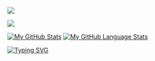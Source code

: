 <p align="left">
<a href="https://www.linkedin.com/in/alessandro-bresciani-35763610/">
    <img src="https://img.shields.io/badge/-alessandro%20bresciani-blue?style=for-the-badge&logo=Linkedin&logoColor=00AEFF&labelColor=black&color=black">
</a>
</p>

<p align="left">
    <a href="https://keys.openpgp.org/search?q=cyberroute@proton.me">
        <img src="https://img.shields.io/badge/PGP-Public%20Key-blue?style=for-the-badge&logo=gnupg&logoColor=white&labelColor=black">
    </a>
</p>

[![My GitHub Stats](https://github-readme-stats.vercel.app/api/?username=CyberRoute&count_private=true&theme=tokyonight&showicons=true)]()
[![My GitHub Language Stats](https://github-readme-stats.vercel.app/api/top-langs/?username=CyberRoute&langs_count=5&theme=tokyonight)]()

[![Typing SVG](https://readme-typing-svg.demolab.com?font=Fira+Code&pause=1000&color=F7F7F7&width=435&lines=Obsessed+Coder;Open+Source+Contributor;PGP+Encryption+Advocate)](https://git.io/typing-svg)


